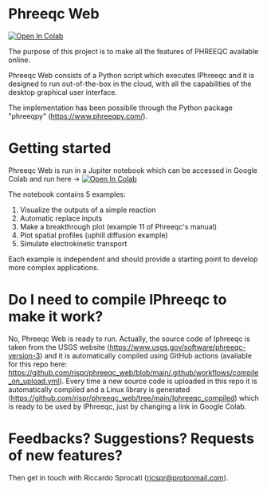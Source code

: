 # Phreeqc Web

[![Open In Colab](https://colab.research.google.com/assets/colab-badge.svg)](https://colab.research.google.com/drive/1e-j7Yw3rTu8PTON-XK4d7FBYb8Z-0Yyd?usp=sharing)

The purpose of this project is to make all the features of PHREEQC available online. 

Phreeqc Web consists of a Python script which executes IPhreeqc and it is designed to run out-of-the-box in the cloud, with all the capabilities of the desktop graphical user interface.

The implementation has been possibile through the Python package "phreeqpy" (https://www.phreeqpy.com/).

# Getting started 

Phreeqc Web is run in a Jupiter notebook which can be accessed in Google Colab and run here &#8594; [![Open In Colab](https://colab.research.google.com/assets/colab-badge.svg)](https://colab.research.google.com/drive/1e-j7Yw3rTu8PTON-XK4d7FBYb8Z-0Yyd?usp=sharing)

The notebook contains 5 examples:

1) Visualize the outputs of a simple reaction
2) Automatic replace inputs 
3) Make a breakthrough plot (example 11 of Phreeqc's manual)
4) Plot spatial profiles (uphill diffusion example)
5) Simulate electrokinetic transport 

Each example is independent and should provide a starting point to develop more complex applications. 

# Do I need to compile IPhreeqc to make it work? 

No, Phreeqc Web is ready to run. Actually, the source code of Iphreeqc is taken from the USGS website (https://www.usgs.gov/software/phreeqc-version-3) and it is automatically compiled using GitHub actions (available for this repo here: https://github.com/rispr/phreeqc_web/blob/main/.github/workflows/compile_on_upload.yml). Every time a new source code is uploaded in this repo it is automatically compiled and a Linux library is generated (https://github.com/rispr/phreeqc_web/tree/main/Iphreeqc_compiled) which is ready to be used by IPhreeqc, just by changing a link in Google Colab. 

# Feedbacks? Suggestions? Requests of new features? 
Then get in touch with Riccardo Sprocati (ricspr@protonmail.com).

